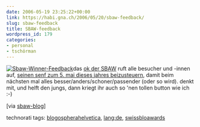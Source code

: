```yaml
---
date: 2006-05-19 23:25:22+00:00
link: https://habi.gna.ch/2006/05/20/sbaw-feedback/
slug: sbaw-feedback
title: SBAW-feedback
wordpress_id: 179
categories:
- personal
- tschörman
---
```



[![Sbaw-Winner-Feedback](https://habi.gna.ch/blog/images/sbaw-winner-feedback-tm.jpg)](https://habi.gna.ch/blog/images/sbaw-winner-feedback.jpg)das [ok der SBAW](http://swissblogawards.ch/team) ruft alle besucher und -innen auf, [seinen senf zum 5. mai dieses jahres beizusteuern](http://swissblogawards.ch/evaluation), damit beim nächsten mal alles besser/anders/schoner/passender (oder so wird). denkt mit, und helft den jungs, dann kriegt ihr auch so 'nen tollen button wie ich :-)



[via [sbaw-blog](http://swissblogawards.ch/2006/05/19/1-swiss-blog-awards-evaluation/)]





technorati tags: [blogospherahelvetica](http://www.technorati.com/tag/blogospherahelvetica), [lang:de](http://www.technorati.com/tag/lang:de), [swissbloawards](http://www.technorati.com/tag/swissbloawards)
